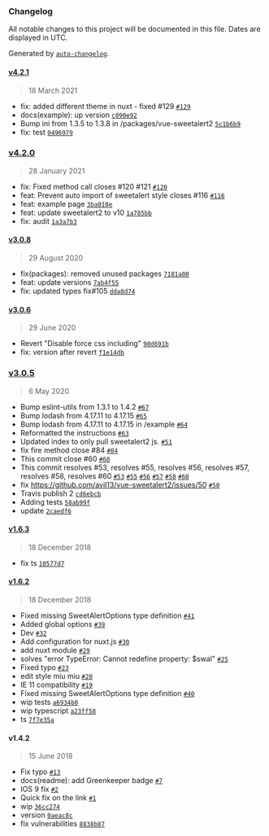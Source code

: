 ### Changelog

All notable changes to this project will be documented in this file. Dates are displayed in UTC.

Generated by [`auto-changelog`](https://github.com/CookPete/auto-changelog).

#### [v4.2.1](https://github.com/mrleblanc101/vue-sweetalert2/compare/v4.2.0...v4.2.1)

> 18 March 2021

- fix: added different theme in nuxt - fixed #129 [`#129`](https://github.com/mrleblanc101/vue-sweetalert2/issues/129)
- docs(example): up version [`c090e92`](https://github.com/mrleblanc101/vue-sweetalert2/commit/c090e9248769eb98dca0d05d1383c33a43b27a8c)
- Bump ini from 1.3.5 to 1.3.8 in /packages/vue-sweetalert2 [`5c1b6b9`](https://github.com/mrleblanc101/vue-sweetalert2/commit/5c1b6b9ced0f129f248507cbd4f6ae56ac966fa3)
- fix: test [`0496979`](https://github.com/mrleblanc101/vue-sweetalert2/commit/04969792d0c02e9dac2323f0196835aed81235e3)

### [v4.2.0](https://github.com/mrleblanc101/vue-sweetalert2/compare/v3.0.8...v4.2.0)

> 28 January 2021

- fix: Fixed method call closes #120 #121 [`#120`](https://github.com/mrleblanc101/vue-sweetalert2/issues/120)
- feat: Prevent auto import of sweetalert style closes #116 [`#116`](https://github.com/mrleblanc101/vue-sweetalert2/issues/116)
- feat: example page [`3ba010e`](https://github.com/mrleblanc101/vue-sweetalert2/commit/3ba010ebd31bf5fc72efa341081b11ad6f0aec94)
- feat: update sweetalert2 to v10 [`1a785bb`](https://github.com/mrleblanc101/vue-sweetalert2/commit/1a785bb9f5a5150efdc35fff66c3d2b7f05e40be)
- fix: audit [`1a3a7b3`](https://github.com/mrleblanc101/vue-sweetalert2/commit/1a3a7b3f458f5e4059ad90476a4b8a277443ab97)

#### [v3.0.8](https://github.com/mrleblanc101/vue-sweetalert2/compare/v3.0.6...v3.0.8)

> 29 August 2020

- fix(packages): removed unused packages [`7181a00`](https://github.com/mrleblanc101/vue-sweetalert2/commit/7181a00fd5c02cbe42203f406475389627d672b9)
- feat: update versions [`7ab4f55`](https://github.com/mrleblanc101/vue-sweetalert2/commit/7ab4f552f0ef5c760b900be2c19bded8016d5229)
- fix: updated types fix#105 [`dda8d74`](https://github.com/mrleblanc101/vue-sweetalert2/commit/dda8d74d8af44dbde83c80eb881e8961aeaab480)

#### [v3.0.6](https://github.com/mrleblanc101/vue-sweetalert2/compare/v3.0.5...v3.0.6)

> 29 June 2020

- Revert "Disable force css including" [`90d691b`](https://github.com/mrleblanc101/vue-sweetalert2/commit/90d691b0182a953d87a5d2159e5bc355e88a6f61)
- fix: version after revert [`f1e14db`](https://github.com/mrleblanc101/vue-sweetalert2/commit/f1e14db9d96f285e4749772f94ad67be3d875237)

### [v3.0.5](https://github.com/mrleblanc101/vue-sweetalert2/compare/v1.6.3...v3.0.5)

> 6 May 2020

- Bump eslint-utils from 1.3.1 to 1.4.2 [`#67`](https://github.com/mrleblanc101/vue-sweetalert2/pull/67)
- Bump lodash from 4.17.11 to 4.17.15 [`#65`](https://github.com/mrleblanc101/vue-sweetalert2/pull/65)
- Bump lodash from 4.17.11 to 4.17.15 in /example [`#64`](https://github.com/mrleblanc101/vue-sweetalert2/pull/64)
- Reformatted the instructions [`#63`](https://github.com/mrleblanc101/vue-sweetalert2/pull/63)
- Updated index to only pull sweetalert2 js. [`#51`](https://github.com/mrleblanc101/vue-sweetalert2/pull/51)
- fix fire method  close #84 [`#84`](https://github.com/mrleblanc101/vue-sweetalert2/issues/84)
- This commit  close #60 [`#60`](https://github.com/mrleblanc101/vue-sweetalert2/issues/60)
- This commit resolves #53, resolves #55, resolves #56, resolves #57, resolves #58, resolves #60 [`#53`](https://github.com/mrleblanc101/vue-sweetalert2/issues/53) [`#55`](https://github.com/mrleblanc101/vue-sweetalert2/issues/55) [`#56`](https://github.com/mrleblanc101/vue-sweetalert2/issues/56) [`#57`](https://github.com/mrleblanc101/vue-sweetalert2/issues/57) [`#58`](https://github.com/mrleblanc101/vue-sweetalert2/issues/58) [`#60`](https://github.com/mrleblanc101/vue-sweetalert2/issues/60)
- fix https://github.com/avil13/vue-sweetalert2/issues/50 [`#50`](https://github.com/avil13/vue-sweetalert2/issues/50)
- Travis publish 2 [`cd6ebcb`](https://github.com/mrleblanc101/vue-sweetalert2/commit/cd6ebcbc324a87514a0ab4f06473d8f1a448b0c1)
- Adding tests [`58ab99f`](https://github.com/mrleblanc101/vue-sweetalert2/commit/58ab99f9071fe043f51b371b1fa1c47cdfe0adae)
- update [`2caedf6`](https://github.com/mrleblanc101/vue-sweetalert2/commit/2caedf6f71d67bc1651b6a630a86cd983f65d578)

#### [v1.6.3](https://github.com/mrleblanc101/vue-sweetalert2/compare/v1.6.2...v1.6.3)

> 18 December 2018

- fix ts [`10577d7`](https://github.com/mrleblanc101/vue-sweetalert2/commit/10577d7fdab811cfca48c34ad4d4278ad5c65c2a)

#### [v1.6.2](https://github.com/mrleblanc101/vue-sweetalert2/compare/v1.4.2...v1.6.2)

> 18 December 2018

- Fixed missing SweetAlertOptions type definition [`#41`](https://github.com/mrleblanc101/vue-sweetalert2/pull/41)
- Added global options [`#39`](https://github.com/mrleblanc101/vue-sweetalert2/pull/39)
- Dev [`#32`](https://github.com/mrleblanc101/vue-sweetalert2/pull/32)
- Add configuration for nuxt.js [`#30`](https://github.com/mrleblanc101/vue-sweetalert2/pull/30)
- add nuxt module [`#29`](https://github.com/mrleblanc101/vue-sweetalert2/pull/29)
- solves "error TypeError: Cannot redefine property: $swal" [`#25`](https://github.com/mrleblanc101/vue-sweetalert2/pull/25)
- Fixed typo [`#23`](https://github.com/mrleblanc101/vue-sweetalert2/pull/23)
- edit style miu miu [`#20`](https://github.com/mrleblanc101/vue-sweetalert2/pull/20)
- IE 11 compatibility [`#19`](https://github.com/mrleblanc101/vue-sweetalert2/pull/19)
- Fixed missing SweetAlertOptions type definition [`#40`](https://github.com/mrleblanc101/vue-sweetalert2/issues/40)
- wip tests [`a6934b0`](https://github.com/mrleblanc101/vue-sweetalert2/commit/a6934b089eaa945e096825dcaa9810c714e18713)
- wip typescript [`a23ff58`](https://github.com/mrleblanc101/vue-sweetalert2/commit/a23ff58dc7f3ad8e13cba8276fb9613e02b70845)
- ts [`7f7e35a`](https://github.com/mrleblanc101/vue-sweetalert2/commit/7f7e35abefa8c81a43d0b21f3b42fd7598a4301c)

#### v1.4.2

> 15 June 2018

- Fix typo [`#13`](https://github.com/mrleblanc101/vue-sweetalert2/pull/13)
- docs(readme): add Greenkeeper badge [`#7`](https://github.com/mrleblanc101/vue-sweetalert2/pull/7)
- IOS 9 fix [`#2`](https://github.com/mrleblanc101/vue-sweetalert2/pull/2)
- Quick fix on the link [`#1`](https://github.com/mrleblanc101/vue-sweetalert2/pull/1)
- wip [`36cc274`](https://github.com/mrleblanc101/vue-sweetalert2/commit/36cc27462a9386b0336ea34d1bb4feb7bd397e9b)
- version [`0aeac8c`](https://github.com/mrleblanc101/vue-sweetalert2/commit/0aeac8cc4f21b361c4b15e0da435f898edc8b69d)
- fix vulnerabilities [`8838b87`](https://github.com/mrleblanc101/vue-sweetalert2/commit/8838b874b9c3854db8dbe6571e7125f78e873e26)
